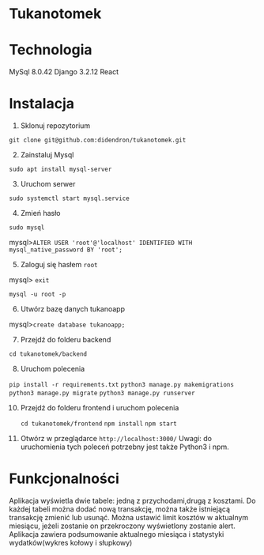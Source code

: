 # Tukanotomek

# Technologia

MySql 8.0.42
Django 3.2.12
React

# Instalacja
1. Sklonuj repozytorium

`git clone git@github.com:didendron/tukanotomek.git`

2. Zainstaluj Mysql

`sudo apt install mysql-server`

3. Uruchom serwer

`sudo systemctl start mysql.service`

4. Zmień hasło

`sudo mysql`

mysql>`ALTER USER 'root'@'localhost' IDENTIFIED WITH mysql_native_password BY 'root';`

5. Zaloguj się hasłem `root`

 mysql> `exit`
 
 `mysql -u root -p`

6. Utwórz bazę danych tukanoapp

mysql>`create database tukanoapp;`

7. Przejdź do folderu backend

`cd tukanotomek/backend`

8. Uruchom polecenia

  `pip install -r requirements.txt`
   `python3 manage.py makemigrations`
   `python3 manage.py migrate`
   `python3 manage.py runserver`
   
10. Przejdź do folderu frontend i uruchom polecenia

    `cd tukanotomek/frontend`
   `npm install`
   `npm start`

11. Otwórz w przeglądarce
    `http://localhost:3000/`
Uwagi: do uruchomienia tych poleceń potrzebny jest także Python3 i npm.
# Funkcjonalności
Aplikacja wyświetla dwie tabele: jedną z przychodami,drugą z kosztami. Do każdej tabeli można dodać nową transakcję, można także istniejącą transakcję
zmienić lub usunąć. Można ustawić limit kosztów w aktualnym miesiącu, jeżeli zostanie on przekroczony wyświetlony zostanie alert. Aplikacja zawiera podsumowanie aktualnego
miesiąca i statystyki wydatków(wykres kołowy i słupkowy)



